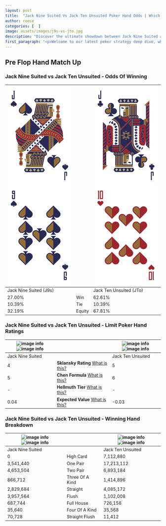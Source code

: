```yaml
---
layout: post
title:  "Jack Nine Suited Vs Jack Ten Unsuited Poker Hand Odds | Which Is The Better Hand In Poker? A Complete Guide"
author: reece
categories: [  ]
image: assets/images/j9s-vs-jto.jpg
description: "Discover the ultimate showdown between Jack Nine Suited and Jack Ten Unsuited in poker! Uncover the odds, strategies, and scenarios where one hand triumphs over the other. Get ready to up your poker game with this thrilling analysis."
first_paragraph: "<p>Welcome to our latest poker strategy deep dive, where we're pitting two distinct hands against each other in a high-stakes showdown: Jack Nine Suited vs Jack Ten Unsuited.</p><p>In the dynamic world of poker, every decision counts, and knowing which hand holds the upper hand is key to your success at the table.</p><p>In this article, we'll dissect these two hands, explore the scenarios where one dominates the other, and equip you with the knowledge to make strategic choices that can tip the odds in your favor.</p><p>Get ready to unravel the intriguing dynamics of these poker hands and elevate your game to new heights.</p>"
---
```




[comment]: # (sp0)

## Pre Flop Hand Match Up

<div class="table hand-ratings" markdown="1"> 



### Jack Nine Suited vs Jack Ten Unsuited - Odds Of Winning


    
| ![image info](assets/images/hand1/j.png) ![image info](assets/images/hand1/9.png) |  | ![image info](assets/images/hand2/j.png) ![image info](assets/images/hand2/to.png) |
| -------- | -------- | -------- |
| Jack Nine Suited (J9s) |  | Jack Ten Unsuited (JTo) |
| 27.00% | Win | 62.61% |
| 10.39% | Tie | 10.39% |
| 32.19% | Equity | 67.81% |




[comment]: # (sp1)



### Jack Nine Suited vs Jack Ten Unsuited - Limit Poker Hand Ratings


    
| ![image info](https://www.riverpairs.com/assets/images/hand1/j.png) ![image info](https://www.riverpairs.com/assets/images/hand1/9.png) |  | ![image info](https://www.riverpairs.com/assets/images/hand2/j.png) ![image info](https://www.riverpairs.com/assets/images/hand2/to.png) |
| -------- | -------- | -------- |
| Jack Nine Suited |  | Jack Ten Unsuited |
| 4 | **Sklansky Rating** [What is this?](/sklansky-rating-explained) | 5 |
| 5 | **Chen Formula** [What is this?](/chen-formula-explained) | 6 |
| - | **Hellmuth Tier** [What is this?](/Hellmuth-tier-explained) | - |
| 0.04 | **Expected Value** [What is this?](/expected-value-explained) | -0.03 |




[comment]: # (sp2)



### Jack Nine Suited vs Jack Ten Unsuited - Winning Hand Breakdown


    
| ![image info](https://www.riverpairs.com/assets/images/hand1/j.png) ![image info](https://www.riverpairs.com/assets/images/hand1/9.png) |  | ![image info](https://www.riverpairs.com/assets/images/hand2/j.png) ![image info](https://www.riverpairs.com/assets/images/hand2/to.png) |
| -------- | -------- | -------- |
| Jack Nine Suited |  | Jack Ten Unsuited |
| 0 | High Card | 7,112,880 |
| 3,541,440 | One Pair | 17,213,112 |
| 4,653,504 | Two Pair | 6,893,184 |
| 866,712 | Three Of A Kind | 1,414,896 |
| 2,829,684 | Straight | 4,085,172 |
| 3,957,564 | Flush | 1,102,008 |
| 687,744 | Full House | 726,156 |
| 35,640 | Four Of A Kind | 35,568 |
| 70,728 | Straight Flush | 11,412 |




[comment]: # (sp3)



</div>

[comment]: # (sp4)



[comment]: # (sp5)

